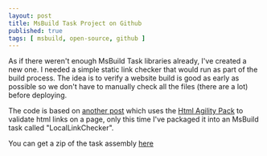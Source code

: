 ```yaml
---
layout: post
title: MsBuild Task Project on Github
published: true
tags: [ msbuild, open-source, github ]
---
```


As if there weren't enough MsBuild Task libraries already, I've created a new one. I 
needed a simple static link checker that would run as part of the build process. The 
idea is to verify a website build is good as early as possible so we don't have to 
manually check all the files (there are a lot) before deploying.

The code is based on [another post](http://deejaygraham.github.io/2014/05/29/html-link-validation/) 
which uses the [Html Agility Pack](http://htmlagilitypack.codeplex.com/) to 
validate html links on a page, only this time I've packaged it into an MsBuild 
task called "LocalLinkChecker".
 
You can get a zip of the task assembly [here](https://github.com/deejaygraham/msbuild-tasks/blob/master/msbuild-tasks.zip)

